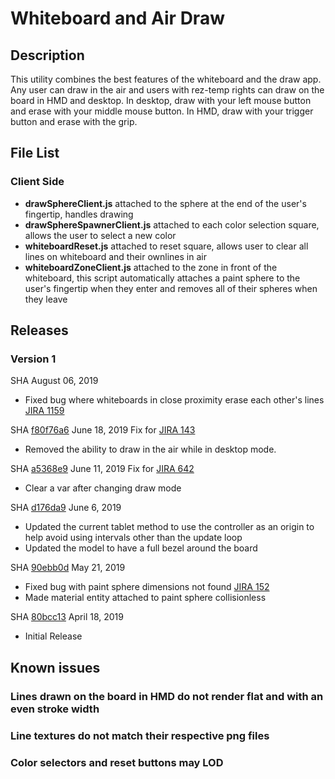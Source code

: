# Whiteboard and Air Draw

## Description
This utility combines the best features of the whiteboard and the draw app. Any user can draw in the air and users with rez-temp rights can draw on the board in HMD and desktop. In desktop, draw with your left mouse button and erase with your middle mouse button. In HMD, draw with your trigger button and erase with the grip.

## File List
### Client Side
* **drawSphereClient.js** attached to the sphere at the end of the user's fingertip, handles drawing
* **drawSphereSpawnerClient.js** attached to each color selection square, allows the user to select a new color
* **whiteboardReset.js** attached to reset square, allows user to clear all lines on whiteboard and their ownlines in air
* **whiteboardZoneClient.js** attached to the zone in front of the whiteboard, this script automatically attaches a paint sphere to the user's fingertip when they enter and removes all of their spheres when they leave

## Releases
### Version 1

SHA [](https://github.com/highfidelity/hifi-content/commits/)
August 06, 2019
- Fixed bug where whiteboards in close proximity erase each other's lines [JIRA 1159](https://highfidelity.atlassian.net/browse/BUGZ-1159)

SHA [f80f76a6](https://github.com/highfidelity/hifi-content/commits/f80f76a6)
June 18, 2019 Fix for [JIRA 143](https://highfidelity.atlassian.net/browse/DEV-143)
- Removed the ability to draw in the air while in desktop mode.

SHA [a5368e9](https://github.com/highfidelity/hifi-content/commits/a5368e9)
June 11, 2019 Fix for [JIRA 642](https://highfidelity.atlassian.net/browse/BUGZ-642)
- Clear a var after changing draw mode

SHA [d176da9](https://github.com/highfidelity/hifi-content/commits/d176da9)
June 6, 2019
- Updated the current tablet method to use the controller as an origin to help avoid using intervals other than the update loop
- Updated the model to have a full bezel around the board

SHA [90ebb0d](https://github.com/highfidelity/hifi-content/commits/90ebb0d)
May 21, 2019
- Fixed bug with paint sphere dimensions not found [JIRA 152](https://highfidelity.atlassian.net/browse/BUGZ-152)
- Made material entity attached to paint sphere collisionless 

SHA [80bcc13](https://github.com/highfidelity/hifi-content/commits/80bcc13)
April 18, 2019
- Initial Release

## Known issues
### Lines drawn on the board in HMD do not render flat and with an even stroke width
### Line textures do not match their respective png files
### Color selectors and reset buttons may LOD